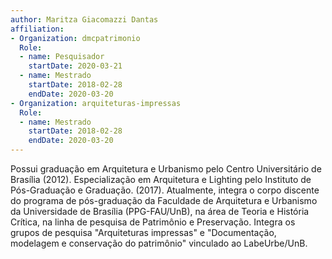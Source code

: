 ```yaml
---
author: Maritza Giacomazzi Dantas
affiliation:
- Organization: dmcpatrimonio
  Role:
  - name: Pesquisador
    startDate: 2020-03-21
  - name: Mestrado
    startDate: 2018-02-28
    endDate: 2020-03-20
- Organization: arquiteturas-impressas
  Role:
  - name: Mestrado
    startDate: 2018-02-28
    endDate: 2020-03-20
---
```


Possui graduação em Arquitetura e Urbanismo pelo Centro Universitário de
Brasília (2012). Especialização em Arquitetura e Lighting pelo Instituto
de Pós-Graduação e Graduação. (2017). Atualmente, integra o corpo
discente do programa de pós-graduação da Faculdade de Arquitetura e
Urbanismo da Universidade de Brasília (PPG-FAU/UnB), na área de Teoria e
História Crítica, na linha de pesquisa de Patrimônio e Preservação.
Integra os grupos de pesquisa "Arquiteturas impressas" e "Documentação,
modelagem e conservação do patrimônio" vinculado ao LabeUrbe/UnB.

